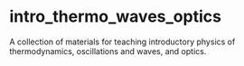# intro_thermo_waves_optics
A collection of materials for teaching introductory physics of thermodynamics, oscillations and waves, and optics.
